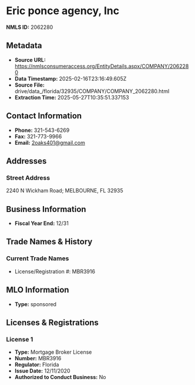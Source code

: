 # Eric ponce agency, Inc

**NMLS ID:** 2062280

## Metadata
- **Source URL:** https://nmlsconsumeraccess.org/EntityDetails.aspx/COMPANY/2062280
- **Data Timestamp:** 2025-02-16T23:16:49.605Z
- **Source File:** drive/data_/florida/32935/COMPANY/COMPANY_2062280.html
- **Extraction Time:** 2025-05-27T10:35:51.337153

## Contact Information
- **Phone:** 321-543-6269
- **Fax:** 321-773-9966
- **Email:** 2oaks401@gmail.com

## Addresses
### Street Address
2240 N Wickham Road; MELBOURNE, FL 32935

## Business Information
- **Fiscal Year End:** 12/31

## Trade Names & History
### Current Trade Names
- License/Registration #: MBR3916

## MLO Information
- **Type:** sponsored

## Licenses & Registrations

### License 1
- **Type:** Mortgage Broker License
- **Number:** MBR3916
- **Regulator:** Florida
- **Issue Date:** 12/11/2020
- **Authorized to Conduct Business:** No
